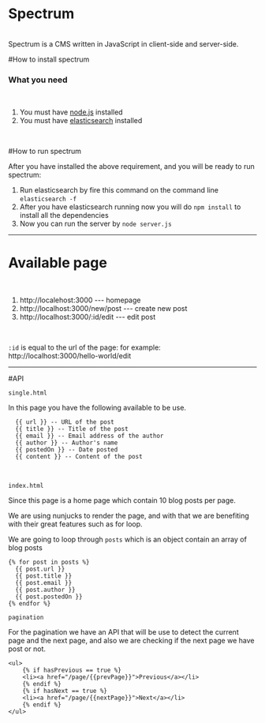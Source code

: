 Spectrum 
========
<br>
Spectrum is a CMS written in JavaScript in client-side and server-side.

#How to install spectrum
<br>

<h3>What you need</h3>
<br>

 1. You must have [node.js][1] installed 
 2. You must have [elasticsearch][2] installed
<br>

#How to run spectrum

After you have installed the above requirement, and you will be ready to run spectrum:

 1. Run elasticsearch by fire this command on the command line `elasticsearch -f`
 2. After you have elasticsearch running now you will do `npm install` to install all the dependencies
 3. Now you can run the server by `node server.js`


----------

# Available page

<br>

 1. http://localehost:3000  --- homepage 
 2. http://localhost:3000/new/post --- create new post
 3. http://localhost:3000/:id/edit --- edit post

<br>

`:id` is equal to the url of the page: for example:
<br>
http://localhost:3000/hello-world/edit

----------


#API
<br>

`single.html`

In this page you have the following available to be use.

      {{ url }} -- URL of the post
      {{ title }} -- Title of the post
      {{ email }} -- Email address of the author
      {{ author }} -- Author's name
      {{ postedOn }} -- Date posted
      {{ content }} -- Content of the post


<br>

`index.html`

Since this page is a home page which contain 10 blog posts per page.

We are using nunjucks to render the page, and with that we are benefiting with their great features such as for loop.

We are going to loop through `posts` which is an object contain an array of blog posts

    {% for post in posts %}
      {{ post.url }}
      {{ post.title }}
      {{ post.email }}
      {{ post.author }}
      {{ post.postedOn }}
    {% endfor %}
 
`pagination`

For the pagination we have an API that will be use to detect the current page and the next page, and also we are checking if the next page we have post or not.


    <ul>
        {% if hasPrevious == true %}
        <li><a href="/page/{{prevPage}}">Previous</a></li>
        {% endif %}
        {% if hasNext == true %}
        <li><a href="/page/{{nextPage}}">Next</a></li>
        {% endif %}
    </ul>

  [1]: http://nodejs.org
  [2]: http://elasticsearch.org
